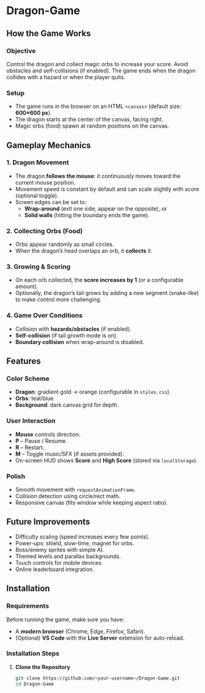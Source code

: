 # Dragon-Game

## How the Game Works

### Objective
Control the dragon and collect magic orbs to increase your score. Avoid obstacles and self-collisions (if enabled). The game ends when the dragon collides with a hazard or when the player quits.

### Setup
- The game runs in the browser on an HTML `<canvas>` (default size: **600×600 px**).
- The dragon starts at the center of the canvas, facing right.
- Magic orbs (food) spawn at random positions on the canvas.

## Gameplay Mechanics

### 1. Dragon Movement
- The dragon **follows the mouse**: it continuously moves toward the current mouse position.
- Movement speed is constant by default and can scale slightly with score (optional toggle).
- Screen edges can be set to:
  - **Wrap-around** (exit one side, appear on the opposite), or
  - **Solid walls** (hitting the boundary ends the game).

### 2. Collecting Orbs (Food)
- Orbs appear randomly as small circles.
- When the dragon’s head overlaps an orb, it **collects** it.

### 3. Growing & Scoring
- On each orb collected, the **score increases by 1** (or a configurable amount).
- Optionally, the dragon’s tail grows by adding a new segment (snake-like) to make control more challenging.

### 4. Game Over Conditions
- Collision with **hazards/obstacles** (if enabled).
- **Self-collision** (if tail growth mode is on).
- **Boundary collision** when wrap-around is disabled.

## Features

### Color Scheme
- **Dragon**: gradient gold → orange (configurable in `styles.css`).
- **Orbs**: teal/blue.
- **Background**: dark canvas grid for depth.

### User Interaction
- **Mouse** controls direction.
- **P** – Pause / Resume.
- **R** – Restart.
- **M** – Toggle music/SFX (if assets provided).
- On-screen HUD shows **Score** and **High Score** (stored via `localStorage`).

### Polish
- Smooth movement with `requestAnimationFrame`.
- Collision detection using circle/rect math.
- Responsive canvas (fits window while keeping aspect ratio).

## Future Improvements
- Difficulty scaling (speed increases every few points).
- Power-ups: shield, slow-time, magnet for orbs.
- Boss/enemy sprites with simple AI.
- Themed levels and parallax backgrounds.
- Touch controls for mobile devices.
- Online leaderboard integration.

## Installation

### Requirements
Before running the game, make sure you have:
- A **modern browser** (Chrome, Edge, Firefox, Safari).
- (Optional) **VS Code** with the **Live Server** extension for auto-reload.

### Installation Steps
1. **Clone the Repository**
   ```bash
   git clone https://github.com/<your-username>/Dragon-Game.git
   cd Dragon-Game
